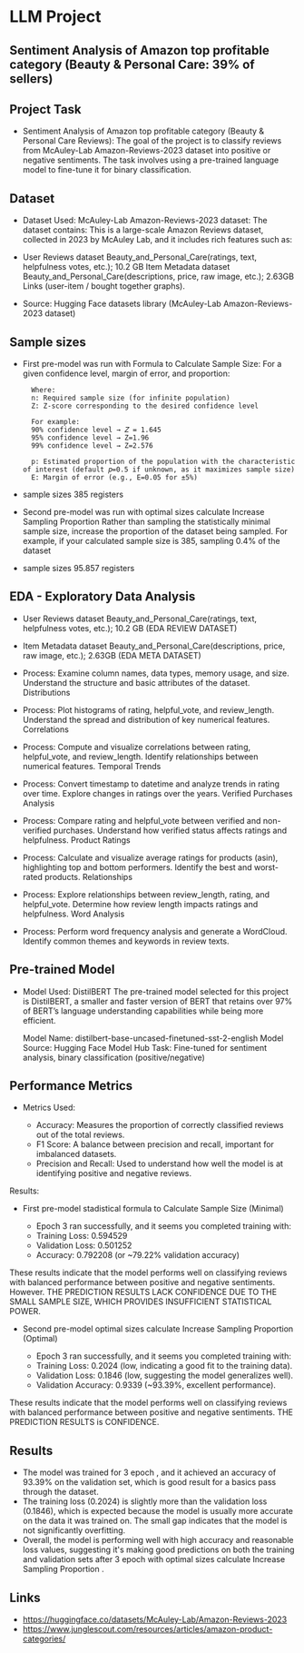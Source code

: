 # LLM Project
## Sentiment Analysis of Amazon top profitable category (Beauty & Personal Care: 39% of sellers) 

## Project Task
- Sentiment Analysis of Amazon top profitable category (Beauty & Personal Care Reviews):
    The goal of the project is to classify reviews from McAuley-Lab Amazon-Reviews-2023 dataset into positive or negative sentiments.
    The task involves using a pre-trained language model to fine-tune it for binary classification.

## Dataset
- Dataset Used: McAuley-Lab Amazon-Reviews-2023 dataset:
The dataset contains:
This is a large-scale Amazon Reviews dataset, collected in 2023 by McAuley Lab, and it includes rich features such as:

- User Reviews dataset Beauty_and_Personal_Care(ratings, text, helpfulness votes, etc.); 10.2 GB
Item Metadata dataset Beauty_and_Personal_Care(descriptions, price, raw image, etc.); 2.63GB
Links (user-item / bought together graphs).

- Source: Hugging Face datasets library (McAuley-Lab Amazon-Reviews-2023 dataset)

## Sample sizes 

- First pre-model was run with Formula to Calculate Sample Size:
For a given confidence level, margin of error, and proportion:

        Where:
        n: Required sample size (for infinite population)
        Z: Z-score corresponding to the desired confidence level

        For example:
        90% confidence level → 𝑍 = 1.645
        95% confidence level → Z=1.96
        99% confidence level → Z=2.576

        p: Estimated proportion of the population with the characteristic of interest (default 𝑝=0.5 if unknown, as it maximizes sample size)
        E: Margin of error (e.g., E=0.05 for ±5%)
- sample sizes 385 registers

- Second pre-model was run with optimal sizes calculate Increase Sampling Proportion
Rather than sampling the statistically minimal sample size, increase the proportion of the dataset being sampled. For example, if your calculated sample size is 385, sampling 0.4% of the dataset 
- sample sizes 95.857 registers

## EDA - Exploratory Data Analysis 


- User Reviews dataset Beauty_and_Personal_Care(ratings, text, helpfulness votes, etc.); 10.2 GB (EDA REVIEW DATASET)
- Item Metadata dataset Beauty_and_Personal_Care(descriptions, price, raw image, etc.); 2.63GB (EDA META DATASET)


- Process: Examine column names, data types, memory usage, and size. Understand the structure and basic attributes of the dataset. Distributions

- Process: Plot histograms of rating, helpful_vote, and review_length. Understand the spread and distribution of key numerical features. Correlations

- Process: Compute and visualize correlations between rating, helpful_vote, and review_length. Identify relationships between numerical features.    Temporal Trends

- Process: Convert timestamp to datetime and analyze trends in rating over time. Explore changes in ratings over the years. Verified Purchases Analysis

- Process: Compare rating and helpful_vote between verified and non-verified purchases. Understand how verified status affects ratings and helpfulness. Product Ratings

- Process: Calculate and visualize average ratings for products (asin), highlighting top and bottom performers. Identify the best and worst-rated products. Relationships

- Process: Explore relationships between review_length, rating, and helpful_vote. Determine how review length impacts ratings and helpfulness.
    Word Analysis

- Process: Perform word frequency analysis and generate a WordCloud. Identify common themes and keywords in review texts.


## Pre-trained Model
- Model Used: DistilBERT
    The pre-trained model selected for this project is DistilBERT, a smaller and faster version of BERT that retains over 97% of BERT’s language understanding capabilities while being more efficient.

    Model Name: distilbert-base-uncased-finetuned-sst-2-english
    Model Source: Hugging Face Model Hub
    Task: Fine-tuned for sentiment analysis, binary classification (positive/negative)

## Performance Metrics
- Metrics Used:

    - Accuracy: Measures the proportion of correctly classified reviews out of the total reviews.
    - F1 Score: A balance between precision and recall, important for imbalanced datasets.
    - Precision and Recall: Used to understand how well the model is at identifying positive and negative reviews.

Results:
- First pre-model stadistical formula to Calculate Sample Size (Minimal)

    - Epoch 3 ran successfully, and it seems you completed training with:
    - Training Loss: 0.594529
    - Validation Loss: 0.501252
    - Accuracy: 0.792208 (or ~79.22% validation accuracy)

These results indicate that the model performs well on classifying reviews with balanced performance between positive and negative sentiments. However. THE PREDICTION RESULTS LACK CONFIDENCE DUE TO THE SMALL SAMPLE SIZE, WHICH PROVIDES INSUFFICIENT STATISTICAL POWER.

- Second pre-model optimal sizes calculate Increase Sampling Proportion (Optimal)

    - Epoch 3 ran successfully, and it seems you completed training with:
    - Training Loss: 0.2024 (low, indicating a good fit to the training data).
    - Validation Loss: 0.1846 (low, suggesting the model generalizes well).
    - Validation Accuracy: 0.9339 (~93.39%, excellent performance).

These results indicate that the model performs well on classifying reviews with balanced performance between positive and negative sentiments. 
THE PREDICTION RESULTS is CONFIDENCE.
  

## Results 
- The model was trained for 3 epoch , and it achieved an accuracy of 93.39% on the validation set, which is good result for a basics pass through the dataset.
- The training loss (0.2024) is slightly more than the validation loss (0.1846), which is expected because the model is usually more accurate on the data it was trained on. The small gap indicates that the model is not significantly overfitting.
- Overall, the model is performing well with high accuracy and reasonable loss values, suggesting it's making good predictions on both the training and validation sets after 3 epoch with optimal sizes calculate Increase Sampling Proportion .

## Links 
- https://huggingface.co/datasets/McAuley-Lab/Amazon-Reviews-2023
- https://www.junglescout.com/resources/articles/amazon-product-categories/


